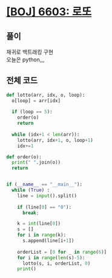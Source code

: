 # [[BOJ] 6603: 로또](https://www.acmicpc.net/problem/6603)

## 풀이
재귀로 백트래킹 구현  
오늘은 python,,,

## 전체 코드

```python
def lotto(arr, idx, o, loop):
  o[loop] = arr[idx]
  
  if (loop == 5):
    order(o)
    return
 
  while (idx+1 < len(arr)):
    lotto(arr, idx+1, o, loop+1)
    idx+=1  

def order(o):
  print(" ".join(o))
  return


if (__name__ == "__main__"):
  while (True) :
    line = input().split()
    
    if (line[0] == "0"):
      break;

    k = int(line[0])
    s = []
    for i in range(k):
      s.append(line[i+1])
    
    orderList = [0 for _ in range(6)]
    for i in range(len(s)-5):
      lotto(s, i, orderList, 0)
    print()
```
